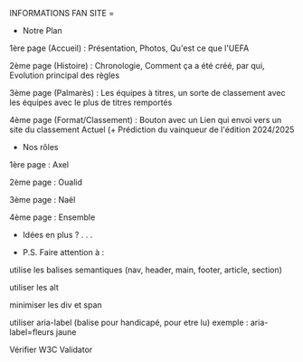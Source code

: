 INFORMATIONS FAN SITE =

- Notre Plan

1ère page (Accueil) : Présentation, Photos, Qu'est ce que l'UEFA

2ème page (Histoire) : Chronologie, Comment ça a été créé, par qui, Evolution principal des règles

3ème page (Palmarès) : Les équipes à titres, un sorte de classement avec les équipes avec le plus de titres remportés

4ème page (Format/Classement) : Bouton avec un Lien qui envoi vers un site du classement Actuel (+ Prédiction du vainqueur de l'édition 2024/2025

- Nos rôles

1ère page : Axel

2ème page : Oualid

3ème page : Naël

4ème page : Ensemble

- Idées en plus ?
. . .

- P.S.
Faire attention à :

utilise les balises semantiques (nav, header, main, footer, article, section)

utiliser les alt

minimiser les div et span

utiliser aria-label (balise pour handicapé, pour etre lu) exemple : aria-label=fleurs jaune

Vérifier W3C Validator
